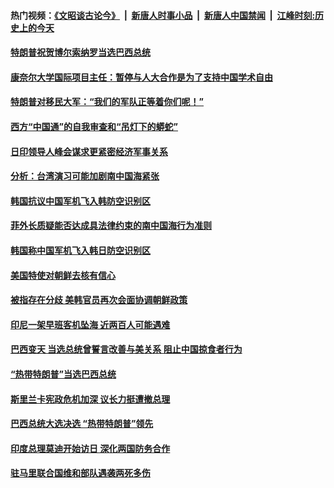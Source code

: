 #### 热门视频：[《文昭谈古论今》](https://github.com/gfw-breaker/wenzhao/blob/master/README.md?t=10300333) &nbsp;|&nbsp; [新唐人时事小品](https://github.com/gfw-breaker/ntdtv-comedy/blob/master/README.md?t=10300333) &nbsp;|&nbsp; [新唐人中国禁闻](https://github.com/gfw-breaker/ntdtv-news/blob/master/README.md?t=10300333) &nbsp;|&nbsp; [江峰时刻:历史上的今天](https://github.com/gfw-breaker/today-in-history/blob/master/README.md?t=10300333) 

#### [特朗普祝贺博尔索纳罗当选巴西总统](../pages/z__yoerrvp/4634183.md?t=10300333) 

#### [康奈尔大学国际项目主任：暂停与人大合作是为了支持中国学术自由](../pages/z__yoerrvp/4634242.md?t=10300333) 

#### [特朗普对移民大军：“我们的军队正等着你们呢！”](../pages/z__yoerrvp/4634086.md?t=10300333) 

#### [西方“中国通”的自我审查和“吊灯下的蟒蛇” ](../pages/z__yoerrvp/4634220.md?t=10300333) 

#### [日印领导人峰会谋求更紧密经济军事关系 ](../pages/z__yoerrvp/4633443.md?t=10300333) 

#### [分析：台湾演习可能加剧南中国海紧张 ](../pages/z__yoerrvp/4633431.md?t=10300333) 

#### [韩国抗议中国军机飞入韩防空识别区 ](../pages/z__yoerrvp/4633385.md?t=10300333) 

#### [菲外长质疑能否达成具法律约束的南中国海行为准则](../pages/z__yoerrvp/4633298.md?t=10300333) 

#### [韩国称中国军机飞入韩日防空识别区](../pages/z__yoerrvp/4633273.md?t=10300333) 

#### [美国特使对朝鲜去核有信心](../pages/z__yoerrvp/4633220.md?t=10300333) 

#### [被指存在分歧 美韩官员再次会面协调朝鲜政策](../pages/z__yoerrvp/4633177.md?t=10300333) 

#### [印尼一架早班客机坠海 近两百人可能遇难](../pages/z__yoerrvp/4633156.md?t=10300333) 

#### [巴西变天 当选总统曾誓言改善与美关系 阻止中国掠食者行为](../pages/z__yoerrvp/4633146.md?t=10300333) 

#### [“热带特朗普”当选巴西总统](../pages/z__yoerrvp/4632708.md?t=10300333) 

#### [斯里兰卡宪政危机加深 议长力挺遭撤总理](../pages/z__yoerrvp/4632401.md?t=10300333) 

#### [巴西总统大选决选 “热带特朗普”领先](../pages/z__yoerrvp/4632353.md?t=10300333) 

#### [印度总理莫迪开始访日 深化两国防务合作](../pages/z__yoerrvp/4632294.md?t=10300333) 

#### [驻马里联合国维和部队遇袭两死多伤](../pages/z__yoerrvp/4632264.md?t=10300333) 

